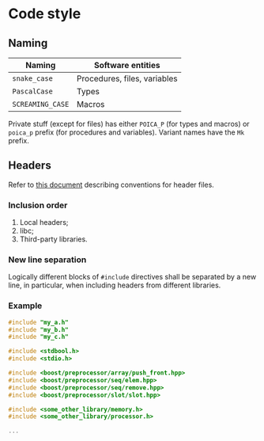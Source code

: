 # Code style

## Naming

| Naming | Software entities |
|--------|-------------------|
| `snake_case` | Procedures, files, variables |
| `PascalCase` | Types |
| `SCREAMING_CASE` | Macros |

Private stuff (except for files) has either `POICA_P` (for types and macros) or `poica_p` prefix (for procedures and variables). Variant names have the `Mk` prefix.

## Headers

Refer to [this document](http://www.umich.edu/~eecs381/handouts/CHeaderFileGuidelines.pdf) describing conventions for header files.

### Inclusion order

 1. Local headers;
 2. libc;
 3. Third-party libraries.

### New line separation
Logically different blocks of `#include` directives shall be separated by a new line, in particular, when including headers from different libraries.

### Example
```c
#include "my_a.h"
#include "my_b.h"
#include "my_c.h"

#include <stdbool.h>
#include <stdio.h>

#include <boost/preprocessor/array/push_front.hpp>
#include <boost/preprocessor/seq/elem.hpp>
#include <boost/preprocessor/seq/remove.hpp>
#include <boost/preprocessor/slot/slot.hpp>

#include <some_other_library/memory.h>
#include <some_other_library/processor.h>

...
```
